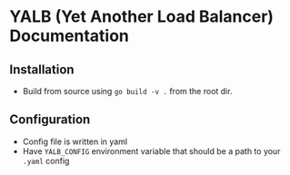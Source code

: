 # YALB (Yet Another Load Balancer) Documentation

## Installation

- Build from source using `go build -v .` from the root dir.

## Configuration

- Config file is written in yaml
- Have `YALB_CONFIG` environment variable that should be a path to your `.yaml` config
